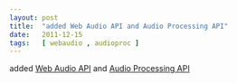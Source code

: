 ```yaml
---
layout: post
title:  "added Web Audio API and Audio Processing API"
date:   2011-12-15
tags:   [ webaudio , audioproc ]
---
```


added [Web Audio API](/spec/webaudio) and [Audio Processing API](/spec/audioproc)


